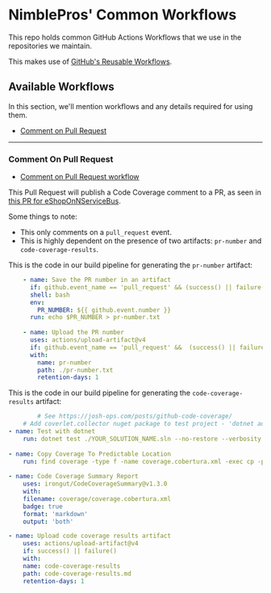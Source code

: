 # NimblePros' Common Workflows

This repo holds common GitHub Actions Workflows that we use in the repositories we maintain.

This makes use of [GitHub's Reusable Workflows](https://docs.github.com/en/actions/sharing-automations/reusing-workflows).

## Available Workflows

In this section, we'll mention workflows and any details required for using them.

- [Comment on Pull Request](#comment-on-pull-request)

---

### Comment On Pull Request

- [Comment on Pull Request workflow](https://github.com/NimblePros/NimblePros.GitHub.Workflows/blob/main/.github/workflows/comment-on-pr.yml)

This Pull Request will publish a Code Coverage comment to a PR, as seen in [this PR for eShopOnNServiceBus](https://github.com/NimblePros/eShopOnNServiceBus/pull/7).

Some things to note:

- This only comments on a `pull_request` event.
- This is highly dependent on the presence of two artifacts: `pr-number` and `code-coverage-results`.

This is the code in our build pipeline for generating the `pr-number` artifact:

```yaml
    - name: Save the PR number in an artifact
      if: github.event_name == 'pull_request' && (success() || failure()) 
      shell: bash
      env:
        PR_NUMBER: ${{ github.event.number }}
      run: echo $PR_NUMBER > pr-number.txt
  
    - name: Upload the PR number
      uses: actions/upload-artifact@v4
      if: github.event_name == 'pull_request' &&  (success() || failure())
      with:
        name: pr-number
        path: ./pr-number.txt
        retention-days: 1
 ```

This is the code in our build pipeline for generating the `code-coverage-results` artifact:

```yaml
        # See https://josh-ops.com/posts/github-code-coverage/
    # Add coverlet.collector nuget package to test project - 'dotnet add <TestProject.cspoj> package coverlet
- name: Test with dotnet
    run: dotnet test ./YOUR_SOLUTION_NAME.sln --no-restore --verbosity normal --collect:"XPlat Code Coverage" --logger trx --results-directory coverage
    
- name: Copy Coverage To Predictable Location
    run: find coverage -type f -name coverage.cobertura.xml -exec cp -p {} coverage/coverage.cobertura.xml \;
    
- name: Code Coverage Summary Report
    uses: irongut/CodeCoverageSummary@v1.3.0
    with:
    filename: coverage/coverage.cobertura.xml
    badge: true
    format: 'markdown'
    output: 'both'

- name: Upload code coverage results artifact
    uses: actions/upload-artifact@v4
    if: success() || failure()
    with:
    name: code-coverage-results
    path: code-coverage-results.md
    retention-days: 1
```